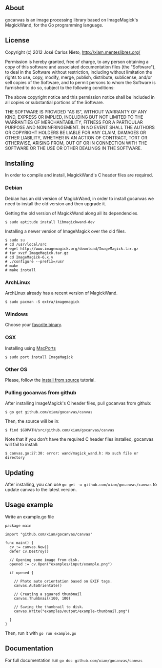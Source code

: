## About

gocanvas is an image processing library based on ImageMagick's MagickWand, for the Go programming language.

## License

Copyright (c) 2012 José Carlos Nieto, http://xiam.menteslibres.org/

Permission is hereby granted, free of charge, to any person obtaining
a copy of this software and associated documentation files (the
"Software"), to deal in the Software without restriction, including
without limitation the rights to use, copy, modify, merge, publish,
distribute, sublicense, and/or sell copies of the Software, and to
permit persons to whom the Software is furnished to do so, subject to
the following conditions:

The above copyright notice and this permission notice shall be
included in all copies or substantial portions of the Software.

THE SOFTWARE IS PROVIDED "AS IS", WITHOUT WARRANTY OF ANY KIND,
EXPRESS OR IMPLIED, INCLUDING BUT NOT LIMITED TO THE WARRANTIES OF
MERCHANTABILITY, FITNESS FOR A PARTICULAR PURPOSE AND
NONINFRINGEMENT. IN NO EVENT SHALL THE AUTHORS OR COPYRIGHT HOLDERS BE
LIABLE FOR ANY CLAIM, DAMAGES OR OTHER LIABILITY, WHETHER IN AN ACTION
OF CONTRACT, TORT OR OTHERWISE, ARISING FROM, OUT OF OR IN CONNECTION
WITH THE SOFTWARE OR THE USE OR OTHER DEALINGS IN THE SOFTWARE.

## Installing

In order to compile and install, MagickWand's C header files are required.

### Debian

Debian has an old version of MagickWand, in order to install gocanvas we need to install the old version and then upgrade it.

Getting the old version of MagickWand along all its dependencies.

    $ sudo aptitude install libmagickwand-dev

Installing a newer version of ImageMagick over the old files.

    $ sudo su
    # cd /usr/local/src
    # wget http://www.imagemagick.org/download/ImageMagick.tar.gz 
    # tar xvzf ImageMagick.tar.gz
    # cd ImageMagick-6.x.y
    # ./configure --prefix=/usr
    # make
    # make install

### ArchLinux

ArchLinux already has a recent version of MagickWand.

    $ sudo pacman -S extra/imagemagick

### Windows

Choose your [favorite binary](http://imagemagick.com/script/binary-releases.php#windows).

### OSX

Installing using [MacPorts](http://www.macports.org/)

    $ sudo port install ImageMagick

### Other OS

Please, follow the [install from source](http://imagemagick.com/script/install-source.php?ImageMagick=9uv1bcgofrv21mhftmlk4v1465) tutorial.

### Pulling gocanvas from github

After installing ImageMagick's C header files, pull gocanvas from github:

    $ go get github.com/xiam/gocanvas/canvas

Then, the source will be in:

    $ find $GOPATH/src/github.com/xiam/gocanvas/canvas

Note that if you don't have the required C header files installed, gocanvas will fail to install:

    $ canvas.go:27:30: error: wand/magick_wand.h: No such file or directory

## Updating

After installing, you can use `go get -u github.com/xiam/gocanvas/canvas` to update canvas to the latest version.

## Usage example

Write an example.go file
 
    package main

    import "github.com/xiam/gocanvas/canvas"

    func main() {
      cv := canvas.New()
      defer cv.Destroy()

      // Opening some image from disk.
      opened := cv.Open("examples/input/example.png")

      if opened {

        // Photo auto orientation based on EXIF tags.
        canvas.AutoOrientate()

        // Creating a squared thumbnail
        canvas.Thumbnail(100, 100)

        // Saving the thumbnail to disk.
        canvas.Write("examples/output/example-thumbnail.png")

      }
    }

Then, run it with `go run example.go`

## Documentation

For full documentation run `go doc github.com/xiam/gocanvas/canvas`
